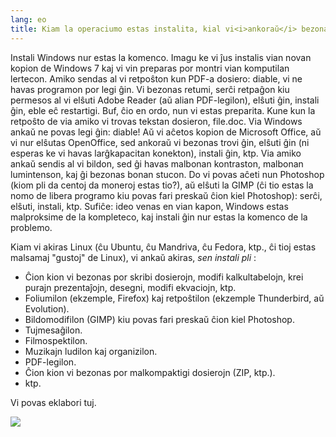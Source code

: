 ```yaml
---
lang: eo
title: Kiam la operaciumo estas instalita, kial vi<i>ankoraŭ</i> bezonas instali pli?
---
```


Instali Windows nur estas la komenco. Imagu ke vi ĵus instalis vian novan kopion de Windows 7 kaj vi vin preparas por montri vian komputilan lertecon. Amiko sendas al vi retpoŝton kun PDF-a dosiero: diable, vi ne havas programon por legi ĝin. Vi bezonas retumi, serĉi retpaĝon kiu permesos al vi elŝuti Adobe Reader (aŭ alian PDF-legilon), elŝuti ĝin, instali ĝin, eble eĉ restartigi. Buf, ĉio en ordo, nun vi estas preparita. Kune kun la retpoŝto de via amiko vi trovas tekstan dosieron, file.doc. Via Windows ankaŭ ne povas legi ĝin: diable! Aŭ vi aĉetos kopion de Microsoft Office, aŭ vi nur elŝutas OpenOffice, sed ankoraŭ vi bezonas trovi ĝin, elŝuti ĝin (ni esperas ke vi havas larĝkapacitan konekton), instali ĝin, ktp. Via amiko ankaŭ sendis al vi bildon, sed ĝi havas malbonan kontraston, malbonan lumintenson, kaj ĝi bezonas bonan stucon. Do vi povas aĉeti nun Photoshop (kiom pli da centoj da moneroj estas tio?), aŭ elŝuti la GIMP (ĉi tio estas la nomo de libera programo kiu povas fari preskaŭ ĉion kiel Photoshop): serĉi, elŝuti, instali, ktp. Sufiĉe: ideo venas en vian kapon, Windows estas malproksime de la kompleteco, kaj instali ĝin nur estas la komenco de la problemo.

Kiam vi akiras Linux (ĉu Ubuntu, ĉu Mandriva, ĉu Fedora, ktp., ĉi tioj estas malsamaj "gustoj" de Linux), vi ankaŭ akiras, <i>sen instali pli</i> :

<ul>

<li>Ĉion kion vi bezonas por skribi dosierojn, modifi kalkultabelojn, krei purajn prezentaĵojn, desegni, modifi ekvaciojn, ktp.</li>

<li>Foliumilon (ekzemple, Firefox) kaj retpoŝtilon (ekzemple Thunderbird, aŭ Evolution).</li>
<li>Bildomodifilon (GIMP) kiu povas fari preskaŭ ĉion kiel Photoshop.</li>
<li>Tujmesaĝilon.</li>
<li>Filmospektilon.</li>
<li>Muzikajn ludilon kaj organizilon.</li>
<li>PDF-legilon.</li>
<li>Ĉion kion vi bezonas por malkompaktigi dosierojn (ZIP, ktp.).</li>
<li>ktp.</li>
</ul>

Vi povas eklabori tuj.

<img src="Images/app_menu.png" />




